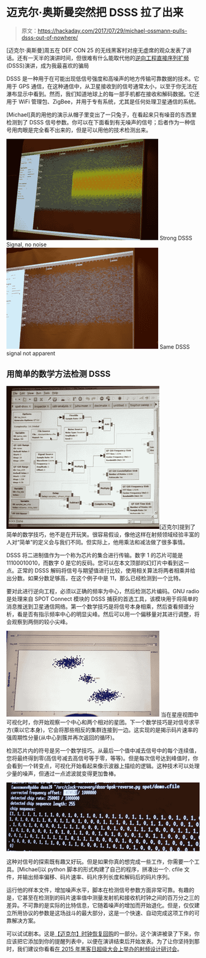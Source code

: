 # 迈克尔·奥斯曼突然把 DSSS 拉了出来

> 原文：<https://hackaday.com/2017/07/29/michael-ossmann-pulls-dsss-out-of-nowhere/>

[迈克尔·奥斯曼]周五在 DEF CON 25 的无线黑客村对座无虚席的观众发表了讲话。还有一天半的演讲时间，但很难有什么能取代他的[逆向工程直接序列扩频](http://www.wirelessvillage.ninja/speakers.html#reverse_engineering_dsss) (DSSS)演讲，成为我最喜欢的骗局

DSSS 是一种用于在可能出现低信号强度和高噪声的地方传输可靠数据的技术。它用于 GPS 通信，在这种通信中，从卫星接收到的信号通常太小，以至于你无法在瀑布显示中看到。然而，我们知道地球上的每一部手机都在接收和解码数据。它还用于 WiFi 管理包、ZigBee，并用于专有系统，尤其是任何处理卫星通信的系统。

[Michael]真的用他的演示从帽子里变出了一只兔子，在看起来只有噪音的东西里检测到了 DSSS 信号参数。你可以在下面看到有无噪声的信号；后者作为一种信号用肉眼是完全看不出来的，但是可以用他的技术检测出来。

 [![Strong DSSS Signal, no noise](img/625a0639f140a091fe3dbc73a4f82b79.png "DSC_0732")](https://hackaday.com/2017/07/29/michael-ossmann-pulls-dsss-out-of-nowhere/dsc_0732-2/) Strong DSSS Signal, no noise [![Same DSSS signal not apparent](img/9b59eb460964355aad3b1feec9afe406.png "DSC_0730")](https://hackaday.com/2017/07/29/michael-ossmann-pulls-dsss-out-of-nowhere/dsc_0730/) Same DSSS signal not apparent

## 用简单的数学方法检测 DSSS

![](img/e4f1ec0cfa05b957d1b95eda84b0f610.png)[迈克尔]提到了简单的数学技巧，他不是在开玩笑。很容易假设，像他这样在射频领域经验丰富的人对“简单”的定义会与我们不同。但实际上，他用乘法和减法做了很多事情。

DSSS 将二进制值作为一个称为芯片的集合进行传输。数字 1 的芯片可能是 11100010010，而数字 0 是它的反码。您可以在本文顶部的幻灯片中看到这一点。正常的 DSSS 解码将信号与期望值进行比较，使用相关算法将两者相乘并给出分数。如果分数足够高，在这个例子中是 11，那么已经检测到一个比特。

要对此进行逆向工程，必须以正确的频率为中心，然后检测芯片编码。GNU radio 是处理来自 SPOT Connect 模块的 DSSS 捕获的首选工具，该模块用于将简单的消息推送到卫星通信网络。第一个数学技巧是将信号本身相乘，然后查看频谱分析，看是否有指示频率中心的明显尖峰。然后可以用一个偏移量对其进行调整，将会观察到两侧的较小尖峰。

[![](img/58ad757be42aae130a69d37da59489c0.png)](https://hackaday.com/wp-content/uploads/2017/07/dsss-constellation-view.jpg) 当在星座视图中可视化时，你开始观察一个中心和两个相对的星团。下一个数学技巧是对信号求平方(乘以它本身)，它会将那些相反的集群连接到一边。这实现的是揭示码片速率的强周期性分量(从中心到簇并再次返回的循环)。

检测芯片内的符号是另一个数学技巧。从最后一个值中减去信号中的每个连续值，您将最终得到零(高信号减去高信号等于零，等等)。但是每次信号达到峰值时，你会看到一个转变点，可视化开始看起来像示波器上描绘的逻辑。这种技术可以处理少量的噪声，但通过一点滤波就变得更加鲁棒。

[![](img/667848220c0258fc7d9582a20880ba99.png)](https://hackaday.com/wp-content/uploads/2017/07/dsss-python-processing-script.jpg)

这种对信号的探索既有趣又好玩。但是如果你真的想完成一些工作，你需要一个工具。[Michael]以 python 脚本的形式构建了自己的程序，拼凑出一个. cfile 文件，并输出频率偏移、码片速率、码片序列长度和解码后的码片序列。

运行他的样本文件，增加噪声水平，脚本在检测信号参数方面非常可靠。有趣的是，它甚至在检测到的码片速率值中测量发射机和接收机时钟之间的百万分之三的差异。不可靠的是实际的比特信息，它随着噪声的增加而开始退化。但是，仅仅建立所用协议的参数是这场战斗的最大部分，这是一个快速、自动完成这项工作的可靠解决方案。

可以试试剧本。这是[【迈克尔】时钟恢复回购](https://github.com/mossmann/clock-recovery/blob/master/dsss-bpsk-reverse.py)的一部分。这个演讲被录了下来，你应该把它添加到你的提醒列表中，以便在演讲结束后开始发表。为了让你坚持到那时，我们建议你看看[在 2015 年黑客日超级大会上举办的射频设计研讨会](http://hackaday.com/2016/03/23/michael-ossmann-makes-you-an-rf-design-hero/)。